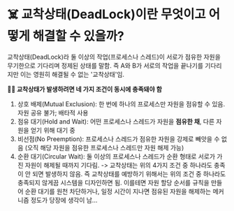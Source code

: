 
# ☠️ 교착상태(DeadLock)이란 무엇이고 어떻게 해결할 수 있을까?

교착상태(DeadLock)라 둘 이상의 작업(프로세스나 스레드)이 서로가 점유한 자원을 무기한으로 기다리며 정제된 상태를 말함. 즉 A와 B가 서로의 작업을 끝나기를 기다리지만 이는 영원히 해결될 수 없는 '교착상태'임.

**👂🏾 교착상태가 발생하려면 네 가지 조건이 동시에 충족돼야 함**
1. 상호 배제(Mutual Exclusion): 한 번에 하나의 프로세스만 자원을 점유할 수 있음. 자원 공유 불가; 배타적 사용
2. 점유 대기(Hold and Wait): 어떤 프로세스나 스레드가 자원을 **점유한 채**, 다른 자원을 얻기 위해 대기 중
3. 비선점(No Preemption): 프로세스나 스레드가 점유한 자원을 강제로 빼앗을 수 없음 (오직 해당 자원을 점유한 프로세스나 스레드만 자원 해제 가능)
4. 순환 대기(Circular Wait): 둘 이상의 프로세스나 스레드가 순환 형태로 서로가 가진 자원이 해제될 때까지 기다림.
-> 교착상태는 위의 4가지 조건 중 하나라도 충족이 안 되면 발생하지 않음. 즉 교착상태를 예방하기 위해서는 위의 조건 중 하나라도 충족되지 않게끔 시스템을 디자인하면 됨. 이를테면 자원 할당 순서를 규칙을 만들어 순환 대기를 원천 차단하거나, 일정 시간이 지나면 점유된 자원을 해제하는 메커니즘 정도가 당장에 생각이 남...
